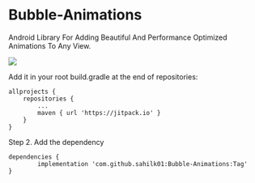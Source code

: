 # Bubble-Animations
Android Library For Adding Beautiful And Performance Optimized Animations To Any View.


[![](https://jitpack.io/v/sahilk01/Bubble-Animations.svg)](https://jitpack.io/#sahilk01/Bubble-Animations)

Add it in your root build.gradle at the end of repositories:

	allprojects {
		repositories {
			...
			maven { url 'https://jitpack.io' }
		}
	}
Step 2. Add the dependency

	dependencies {
	        implementation 'com.github.sahilk01:Bubble-Animations:Tag'
	}
